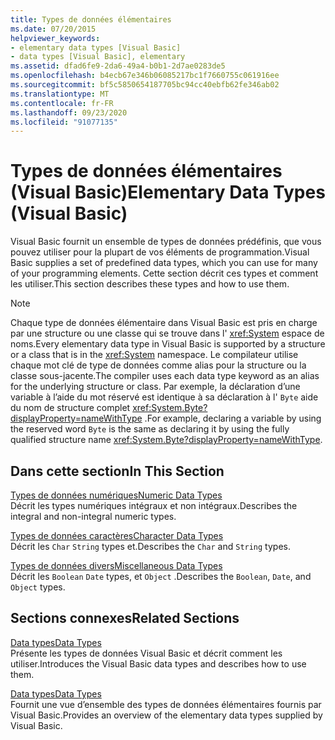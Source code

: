 ```yaml
---
title: Types de données élémentaires
ms.date: 07/20/2015
helpviewer_keywords:
- elementary data types [Visual Basic]
- data types [Visual Basic], elementary
ms.assetid: dfad6fe9-2da6-49a4-b0b1-2d7ae0283de5
ms.openlocfilehash: b4ecb67e346b06085217bc1f7660755c061916ee
ms.sourcegitcommit: bf5c5850654187705bc94cc40ebfb62fe346ab02
ms.translationtype: MT
ms.contentlocale: fr-FR
ms.lasthandoff: 09/23/2020
ms.locfileid: "91077135"
---
```

# <a name="elementary-data-types-visual-basic"></a><span data-ttu-id="9de86-102">Types de données élémentaires (Visual Basic)</span><span class="sxs-lookup"><span data-stu-id="9de86-102">Elementary Data Types (Visual Basic)</span></span>

<span data-ttu-id="9de86-103">Visual Basic fournit un ensemble de types de données prédéfinis, que vous pouvez utiliser pour la plupart de vos éléments de programmation.</span><span class="sxs-lookup"><span data-stu-id="9de86-103">Visual Basic supplies a set of predefined data types, which you can use for many of your programming elements.</span></span> <span data-ttu-id="9de86-104">Cette section décrit ces types et comment les utiliser.</span><span class="sxs-lookup"><span data-stu-id="9de86-104">This section describes these types and how to use them.</span></span>  
  
> [!NOTE]
> <span data-ttu-id="9de86-105">Chaque type de données élémentaire dans Visual Basic est pris en charge par une structure ou une classe qui se trouve dans l' <xref:System> espace de noms.</span><span class="sxs-lookup"><span data-stu-id="9de86-105">Every elementary data type in Visual Basic is supported by a structure or a class that is in the <xref:System> namespace.</span></span> <span data-ttu-id="9de86-106">Le compilateur utilise chaque mot clé de type de données comme alias pour la structure ou la classe sous-jacente.</span><span class="sxs-lookup"><span data-stu-id="9de86-106">The compiler uses each data type keyword as an alias for the underlying structure or class.</span></span> <span data-ttu-id="9de86-107">Par exemple, la déclaration d’une variable à l’aide du mot réservé est identique à sa déclaration à l' `Byte` aide du nom de structure complet <xref:System.Byte?displayProperty=nameWithType> .</span><span class="sxs-lookup"><span data-stu-id="9de86-107">For example, declaring a variable by using the reserved word `Byte` is the same as declaring it by using the fully qualified structure name <xref:System.Byte?displayProperty=nameWithType>.</span></span>  
  
## <a name="in-this-section"></a><span data-ttu-id="9de86-108">Dans cette section</span><span class="sxs-lookup"><span data-stu-id="9de86-108">In This Section</span></span>  

 [<span data-ttu-id="9de86-109">Types de données numériques</span><span class="sxs-lookup"><span data-stu-id="9de86-109">Numeric Data Types</span></span>](numeric-data-types.md)  
 <span data-ttu-id="9de86-110">Décrit les types numériques intégraux et non intégraux.</span><span class="sxs-lookup"><span data-stu-id="9de86-110">Describes the integral and non-integral numeric types.</span></span>  
  
 [<span data-ttu-id="9de86-111">Types de données caractères</span><span class="sxs-lookup"><span data-stu-id="9de86-111">Character Data Types</span></span>](character-data-types.md)  
 <span data-ttu-id="9de86-112">Décrit les `Char` `String` types et.</span><span class="sxs-lookup"><span data-stu-id="9de86-112">Describes the `Char` and `String` types.</span></span>  
  
 [<span data-ttu-id="9de86-113">Types de données divers</span><span class="sxs-lookup"><span data-stu-id="9de86-113">Miscellaneous Data Types</span></span>](miscellaneous-data-types.md)  
 <span data-ttu-id="9de86-114">Décrit les `Boolean` `Date` types, et `Object` .</span><span class="sxs-lookup"><span data-stu-id="9de86-114">Describes the `Boolean`, `Date`, and `Object` types.</span></span>  
  
## <a name="related-sections"></a><span data-ttu-id="9de86-115">Sections connexes</span><span class="sxs-lookup"><span data-stu-id="9de86-115">Related Sections</span></span>  

 [<span data-ttu-id="9de86-116">Data types</span><span class="sxs-lookup"><span data-stu-id="9de86-116">Data Types</span></span>](index.md)  
 <span data-ttu-id="9de86-117">Présente les types de données Visual Basic et décrit comment les utiliser.</span><span class="sxs-lookup"><span data-stu-id="9de86-117">Introduces the Visual Basic data types and describes how to use them.</span></span>  
  
 [<span data-ttu-id="9de86-118">Data types</span><span class="sxs-lookup"><span data-stu-id="9de86-118">Data Types</span></span>](../../../language-reference/data-types/index.md)  
 <span data-ttu-id="9de86-119">Fournit une vue d’ensemble des types de données élémentaires fournis par Visual Basic.</span><span class="sxs-lookup"><span data-stu-id="9de86-119">Provides an overview of the elementary data types supplied by Visual Basic.</span></span>
